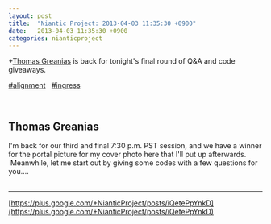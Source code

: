 ```yaml
---
layout: post
title:  "Niantic Project: 2013-04-03 11:35:30 +0900"
date:   2013-04-03 11:35:30 +0900
categories: nianticproject
---
```

+[Thomas Greanias](https://plus.google.com/102489350322422853902 "") is back for tonight's final round of Q&amp;A and code giveaways.

 [#alignment](https://plus.google.com/s/%23alignment "")   [#ingress](https://plus.google.com/s/%23ingress "")  <div class="shared"><br /><h2>Thomas Greanias</h2>I'm back for our third and final 7:30 p.m. PST session, and we have a winner for the portal picture for my cover photo here that I'll put up afterwards.  Meanwhile, let me start out by giving some codes with a few questions for you....<br /><br /></div>
- - -
[https://plus.google.com/+NianticProject/posts/iQetePpYnkD](https://plus.google.com/+NianticProject/posts/iQetePpYnkD)

